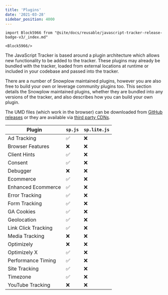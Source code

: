 ```yaml
---
title: 'Plugins'
date: '2021-03-28'
sidebar_position: 4000
---
```


```mdx-code-block
import Block5966 from "@site/docs/reusable/javascript-tracker-release-badge-v3/_index.md"

<Block5966/>
```

The JavaScript Tracker is based around a plugin architecture which allows new functionality to be added to the tracker. These plugins may already be bundled with the tracker, loaded from external locations at runtime or included in your codebase and passed into the tracker.

There are a number of Snowplow maintained plugins, however you are also free to build your own or leverage community plugins too. This section details the Snowplow maintained plugins, whether they are bundled into any versions of the tracker, and also describes how you can build your own plugin.

The UMD files (which work in the browser) can be downloaded from [GitHub releases](https://github.com/snowplow/snowplow-javascript-tracker/releases) or they are available via [third party CDNs](/docs/collecting-data/collecting-from-own-applications/javascript-trackers/javascript-tracker/third-party-cdn-hosting/index.md).

| Plugin              | `sp.js` | `sp.lite.js` |
| ------------------- | ------- | ------------ |
| Ad Tracking         | ✅      | ❌           |
| Browser Features    | ❌      | ❌           |
| Client Hints        | ✅      | ❌           |
| Consent             | ✅      | ❌           |
| Debugger            | ❌      | ❌           |
| Ecommerce           | ✅      | ❌           |
| Enhanced Ecommerce  | ✅      | ❌           |
| Error Tracking      | ✅      | ❌           |
| Form Tracking       | ✅      | ❌           |
| GA Cookies          | ✅      | ❌           |
| Geolocation         | ✅      | ❌           |
| Link Click Tracking | ✅      | ❌           |
| Media Tracking      | ❌      | ❌           |
| Optimizely          | ❌      | ❌           |
| Optimizely X        | ✅      | ❌           |
| Performance Timing  | ✅      | ❌           |
| Site Tracking       | ✅      | ❌           |
| Timezone            | ✅      | ❌           |
| YouTube Tracking    | ❌      | ❌           |
